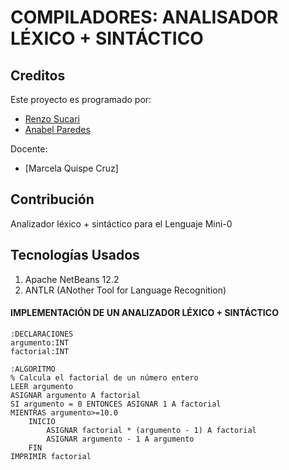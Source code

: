 # COMPILADORES: ANALISADOR LÉXICO + SINTÁCTICO

## Creditos 
Este proyecto es programado por:
* [Renzo Sucari](https://github.com/RenzoAlessandro)
* [Anabel Paredes](https://github.com/anabeL19)

Docente: 
* [Marcela Quispe Cruz]

## Contribución
Analizador léxico + sintáctico para el Lenguaje Mini-0 

## Tecnologías Usados
1. Apache NetBeans 12.2
2. ANTLR (ANother Tool for Language Recognition)

#### IMPLEMENTACIÓN DE UN ANALIZADOR LÉXICO + SINTÁCTICO
```
:DECLARACIONES
argumento:INT
factorial:INT

:ALGORITMO
% Calcula el factorial de un número entero
LEER argumento
ASIGNAR argumento A factorial
SI argumento = 0 ENTONCES ASIGNAR 1 A factorial
MIENTRAS argumento>=10.0
    INICIO
        ASIGNAR factorial * (argumento - 1) A factorial 
        ASIGNAR argumento - 1 A argumento
    FIN
IMPRIMIR factorial

```

